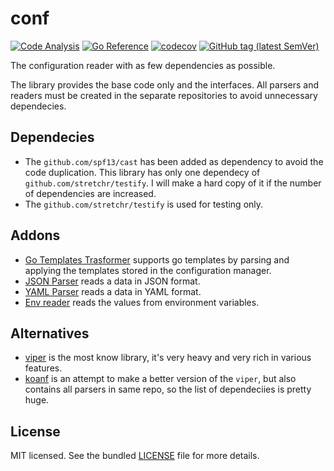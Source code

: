 # conf

[![Code Analysis](https://github.com/sv-tools/conf/actions/workflows/checks.yaml/badge.svg)](https://github.com/sv-tools/conf/actions/workflows/checks.yaml)
[![Go Reference](https://pkg.go.dev/badge/github.com/sv-tools/conf.svg)](https://pkg.go.dev/github.com/sv-tools/conf)
[![codecov](https://codecov.io/gh/sv-tools/conf/branch/main/graph/badge.svg?token=0XVOTDR1CW)](https://codecov.io/gh/sv-tools/conf)
[![GitHub tag (latest SemVer)](https://img.shields.io/github/v/tag/sv-tools/conf?style=flat)](https://github.com/sv-tools/conf/releases)

The configuration reader with as few dependencies as possible.

The library provides the base code only and the interfaces. All parsers and readers must be created in the separate repositories to avoid unnecessary dependecies.


## Dependecies

* The `github.com/spf13/cast` has been added as dependency to avoid the code duplication.
This library has only one dependecy of `github.com/stretchr/testify`.
I will make a hard copy of it if the number of dependencies are increased.
* The `github.com/stretchr/testify` is used for testing only.


## Addons

* [Go Templates Trasformer](https://github.com/sv-tools/conf-transformer-go-template) supports go templates by parsing and applying the templates stored in the configuration manager.
* [JSON Parser](https://github.com/sv-tools/conf-parser-json) reads a data in JSON format.
* [YAML Parser](https://github.com/sv-tools/conf-parser-yaml) reads a data in YAML format.
* [Env reader](https://github.com/sv-tools/conf-reader-env) reads the values from environment variables.

## Alternatives

* [viper](https://github.com/spf13/viper) is the most know library, it's very heavy and very rich in various features.
* [koanf](https://github.com/knadh/koanf) is an attempt to make a better version of the `viper`, but also contains all parsers in same repo, so the list of dependeciies is pretty huge.


## License

MIT licensed. See the bundled [LICENSE](LICENSE) file for more details.
